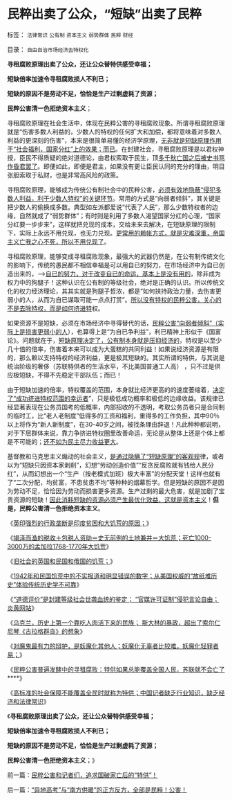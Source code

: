 # 民粹出卖了公众，“短缺”出卖了民粹

标签： `法律常识` `公有制` `资本主义` `弱势群体` `民粹` `财经` 

目录： `自由自治市场经济去特权化`

**寻租腐败原理出卖了公众，还让公众替特供感受幸福；**

**短缺倍率加速令寻租腐败损人不利已；**

**短缺的原因不是劳动不足，恰恰是生产过剩虚耗了资源；**

**民粹公害清一色拒绝资本主义**；



寻租腐败原理在社会生活中，体现在民粹公害的寻租腐败现象。所谓寻租腐败原理就是“伤害多数人利益的，少数人的特权的任何扩大和加偿，都将意味着对多数人利益的更深刻的伤害”，本来是很简单易懂的经济学原理，[无非就是短缺原理作用于“社会福利，国家分红”上的效果；而已](../../../2010/12/29/平均短缺原理：物价上涨不回落！.md)。在封建社会，寻租腐败原理是以君权神授，臣民不得质疑的绝对道德论，由君权索取于民生，顶[多千秋亡国之后被史书骂作昏君罢了](../../../2013/1/8/亡党亡国亡天下的昏君和奸臣只不过背了黑锅.md)。即便如此，即便是君主，如果没有更让臣民认同的充分的理由，明目张胆索取于私财，也是非常高风险的政策。

寻租腐败原理，能够成为传统公有制社会中的民粹公害，[必须有效地隐蔽“侵犯多数人利益，利于少数人特权”的关键环节](../../../2009/8/1/民粹口号，特权阶层利益最大化最隐蔽的方法.md)。常用的方式是“向弱者倾斜”，其关键是把少数人的偷换成多数。典型如左派都爱说“代表了人民”，那么少数特权者的边缘，自然就成了“弱势群体”；有时则是利用了多数人渴望国家分红的心理，“国家分红要一步步来”，这样就把兑现的成本，交给未来去解决，在短缺原理的限制下，实际上永远不用兑现，也无力兑现。[更常用的赖帐方式，就是灾难深重，帝国主义亡我之心不死，所以不用兑现了](../../../2011/4/12/灾难经济学和灾难的政治价值.md)。

寻租腐败原理，能够变成寻租腐败现象，最强大的武器仍然是，在公有制传统文化的影响下，传统的愚民都不相信幸福是可以用自已的努力，在市场经济中为自已创造出来的，——>[自已的努力，对于改变自已的命运，基本上是没有用的](../../../2012/5/17/坍沉的泰坦尼克号；争夺逃生席位的殊死竞争.md)，除非成为权力中的狗腿子！这种认识在公有制的等级社会，绝对是正确的认识。所以传统文化的权力经济理论，其其实就是狗腿子哲浓，都是“如何挟持政治力量，去伤害更弱小的人，从而为自已谋取可能一点点打赏”。[所以没有特权的民粹公害，关心的不是去除特权，而是如何挤进特](../../../2012/5/17/《未来水世界》的《冰海沉船》的《卡勒比海盗》.md)权。

如果资源不是短缺，必须在市场经济中寻得替代的话，[民粹公害“向弱者倾斜”（实际上是损害更弱小的人](../../../2013/1/4/人权就是经济学，向弱者倾斜是道德.md)），也算得上是“为自已争利益”，利已精神上形似于《国富论》。问题就在于，[短缺原理决定了，公有制本身就是压抑经济的](../../../2011/2/8/马克思主义“经济学”的罪恶！.md)，特权是以至少几十倍的倍率，伤害着本来可以成为大蛋糕的共同利益！如果说经济资源是有限的，那么赖以支持特权的经济利益，更是极其短缺的。其实所谓的特供，与其说是统治阶级的奢侈（苏联特供者的生活水平，不比美国普通工人高）
，只不过是供应极短缺，不得不先稳定干部队伍；而已！

由于短缺加速的倍率，特权覆盖的范围，本身就比经济更高的的速度萎缩着，[决定了“成功挤进特权范围的幸运者](../../../2009/8/25/宗教，科举，罗马角斗士和幸运儿.md)”，只是极低成功概率和极低的边缘收益。该规律已经显著表现在公务员国考的低概率，内部招收的不透明，考取公务员者只是合同制的临时工，比“老人老制度”低得多的工资和福利，重得多的工作负担，其中90％以上将作为“新人新制度”，在30-40岁之间，被找条理由辞退！凡此种种都说明，对于下层群体来说，靠力争挤进特权圈里改善命运，无论是从整体上还是个体上都是不可能的；[还不如为民主尽力收益更大](../../../2009/7/9/勿因善小而不为，勿因恶小而为之.md)。

基督教和马克思主义煽动的社会主义，[是通过隐瞒了“短缺原理”的客观规](../../../2013/1/7/公有制政体根据旧经验固化经济模式.md)律，或者以为“短缺只因资本家剥削”，幻想“劳动创造价值”“反贪反腐败就有钱给人民分红”，从而幻想出一个“生产（按老模式加班）极大丰富”的分配天堂！这样也就有了“二次分配，均贫富，不患贫患不均”等种种的烟幕哲学。但是短缺的原因不是因为劳动不足，恰恰因为劳动而损害更多资源。生产过剩的最大危害，就是加剧了宝贵资源的短缺！[因此消耗短缺的资源必须产生最优化效益，这就是资本主义](../../../2012/10/9/科学技术进步让资本主义更美好；让地狱更恐怖.md)！**但是，民粹公害清一色拒绝资本主义**。

《[英印强烈的行政垄断是印度贫困和大饥荒的原因；](../../../2012/1/21/没有民族主权的独立，就不可能有国家的民主.md)》

《[竭泽而渔的税收＋包税人资助＝史无前例的土地兼并＝大饥荒；死亡1000-3000万的孟加拉1768-1770年大饥荒](../../../2012/1/21/孟加拉1770s大饥荒，当政府致力本身利益最大化.md)》

《[旧社会的英国和民国和俄国的饥荒；](../../../2011/12/23/旧社会的成因，英国和民国和俄国的饥荒.md)》

《[1942年和民国饥荒中的不实报道和明显错误的数字；从美国权威的“故纸堆历史”体验传统历史学不可靠](../../../2013/1/8/&lt;1942&gt;是电影，美国人笔下造假的“历史”.md)》

《[“道德评价”是封建等级社会世袭血统的鉴定； “官媒许可证制”侵犯言论自由；
炎黄网站](../../../2013/1/11/南都是被删改合法，无关言论自由.md)》

《[乌克兰，历史上第一个靠吃人肉活下来的民族；
斯大林的暴政，超出了索尔仁尼琴《古拉格群岛》的想象](../../../2013/1/11/乌克兰大饥荒！第一个被迫吃人肉的民族.md)》

《[对魔鬼最有力的辩护，是妖魔化其他人；妖魔化无辜者比较难，妖魔化轻罪者易；](../../../2013/1/11/对魔鬼最有力的辩护，是妖魔化其他人.md)》

《[民粹公害普遍发酵中的寻租腐败：特供如果总能覆盖全国人民，苏联就不会亡了](../../../2013/1/12/公立幼儿院是“幼教领域的特供”.md)****》

《[高标准的社会保障不能覆盖全民时就称为特供；中国记者缺乏行业知识，缺乏经济和法律常识](../../../2013/1/12/民粹公害和记者们，追求国破家亡后的“特供”！.md)》

《**寻租腐败原理出卖了公众，还让公众替特供感受幸福；**

**短缺倍率加速令寻租腐败损人不利已；**

**短缺的原因不是劳动不足，恰恰是生产过剩虚耗了资源；**

**民粹公害清一色拒绝资本主义**；》

前一篇：[民粹公害和记者们，追求国破家亡后的“特供”！](../../../2013/1/12/民粹公害和记者们，追求国破家亡后的“特供”！.md)

后一篇：[“异地高考”与“南方供暖”的正方反方，全部是民粹！公害！](../../../2013/1/12/“异地高考”与“南方供暖”的正方反方，全部是民粹！公害！.md)